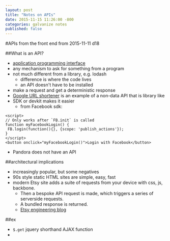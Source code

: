 ```yaml
---
layout: post
title: "Notes on APIs"
date: 2015-11-15 11:26:00 -800
categories: galvanize notes
published: false
---
```

#APIs from the front end
from 2015-11-11 d18

##What is an API?
* [application programming interface](https://en.wikipedia.org/wiki/Web_API)
* any mechanism to ask for something from a program
* not much different from a library, e.g. lodash
	* difference is where the code lives
	* an API doesn't have to be installed
* make a request and get a deterministic response
* [Google URL shortener](https://developers.google.com/url-shortener/?hl=en) is an example of a non-data API that is library like 
* SDK or devkit makes it easier
	* from Facebook sdk:

```
<script>
// Only works after `FB.init` is called
function myFacebookLogin() {
 FB.login(function(){}, {scope: 'publish_actions'});
}
</script>
<button onclick="myFacebookLogin()">Login with Facebook</button>
```
* Pandora does not have an API

##architectural implications
* increasingly popular, but some negatives
* 90s style static HTML sites are simple, easy, fast
* modern Etsy site adds a suite of requests from your device with css, js, backbone.
	* Then a bespoke API request is made, which triggers a series of serverside requests.
	* A bundled response is returned.
	* [Etsy engineering blog](https://codeascraft.com/)

##ex
* `$.get` jquery shorthand AJAX function
* 
